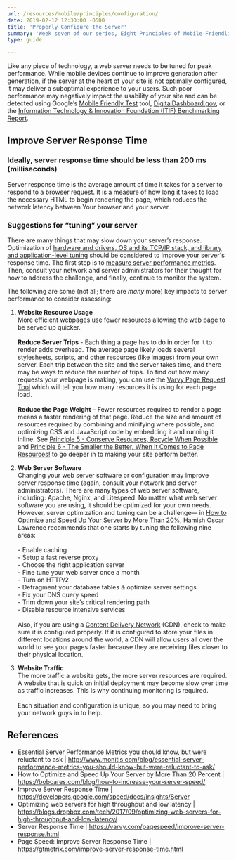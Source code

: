 ```yaml
---
url: /resources/mobile/principles/configuration/
date: 2019-02-12 12:30:00 -0500
title: 'Properly Configure the Server'
summary: 'Week seven of our series, Eight Principles of Mobile-Friendliness, covers configuring servers to optimize response time.'
type: guide

---
```


Like any piece of technology, a web server needs to be tuned for peak performance. While mobile devices continue to improve generation after generation, if the server at the heart of your site is not optimally configured, it may deliver a suboptimal experience to your users. Such poor performance may negatively impact the usability of your site and can be detected using Google’s [Mobile Friendly Test](https://search.google.com/test/mobile-friendly) tool, [DigitalDashboard.gov](https://www.digitaldashboard.gov/), or the [Information Technology & Innovation Foundation (ITIF) Benchmarking Report](https://itif.org/publications/2017/03/08/benchmarking-us-government-websites). 

## Improve Server Response Time

### Ideally, server response time should be less than 200 ms (milliseconds)

Server response time is the average amount of time it takes for a server to respond to a browser request. It is a measure of how long it takes to load the necessary HTML to begin rendering the page, which reduces the network latency between Your browser and your server. 

### Suggestions for “tuning” your server 

There are many things that may slow down your server’s response. Optimization of [hardware and drivers, OS and its TCP/IP stack, and library and application-level tuning](https://blogs.dropbox.com/tech/2017/09/optimizing-web-servers-for-high-throughput-and-low-latency/) should be considered to improve your server's response time. The first step is to [measure server performance metrics](https://www.monitis.com/blog/essential-server-performance-metrics-you-should-know-but-were-reluctant-to-ask/). Then, consult your network and server administrators for their thought for how to address the challenge, and finally, continue to monitor the system. 

The following are some (not all; there are _many_ more) key impacts to server performance to consider assessing: 

1) **Website Resource Usage** <br />More efficient webpages use fewer resources allowing the web page to be served up quicker.<br /><br />**Reduce Server Trips** - Each thing a page has to do in order for it to render adds overhead. The average page likely loads several stylesheets, scripts, and other resources (like images) from your own server. Each trip between the site and the server takes time, and there may be ways to reduce the number of trips. To find out how many requests your webpage is making, you can use the [Varvy Page Request Tool](https://varvy.com/tools/requests/) which will tell you how many resources it is using for each page load.<br /><br />**Reduce the Page Weight** – Fewer resources required to render a page means a faster rendering of that page. Reduce the size and amount of resources required by combining and minifying where possible, and optimizing CSS and JavaScript code by embedding it and running it inline. See [Principle 5 - Conserve Resources, Recycle When Possible](https://digital.gov/resources/mobile/principles/cache/) and [Principle 6 - The Smaller the Better, When It Comes to Page Resources!](https://digital.gov/resources/mobile/principles/optimize-minify-compression/) to go deeper in to making your site perform better.

2) **Web Server Software** <br />Changing your web server software or configuration may improve server response time (again, consult your network and server administrators). There are many types of web server software, including: Apache, Nginx, and Litespeed. No matter what web server software you are using, it should be optimized for your own needs. However, server optimization and tuning can be a challenge— in [How to Optimize and Speed Up Your Server by More Than 20%](https://bobcares.com/blog/how-to-increase-your-server-speed/), Hamish Oscar Lawrence recommends that one starts by tuning the following nine areas:  <br /><br /> - Enable caching <br /> - Setup a fast reverse proxy <br /> - Choose the right application server <br /> - Fine tune your web server once a month <br /> - Turn on HTTP/2 <br /> - Defragment your database tables & optimize server settings <br /> - Fix your DNS query speed <br /> - Trim down your site’s critical rendering path <br /> - Disable resource intensive services <br /><br />Also, if you are using a [Content Delivery Network](https://en.wikipedia.org/wiki/Content_delivery_network) (CDN), check to make sure it is configured properly. If it is configured to store your files in different locations around the world, a CDN will allow users all over the world to see your pages faster because they are receiving files closer to their physical location. 

3) **Website Traffic** <br />The more traffic a website gets, the more server resources are required. A website that is quick on initial deployment may become slow over time as traffic increases. This is why continuing monitoring is required. <br /><br />Each situation and configuration is unique, so you may need to bring your network guys in to help.

## References

- Essential Server Performance Metrics you should know, but were reluctant to ask | http://www.monitis.com/blog/essential-server-performance-metrics-you-should-know-but-were-reluctant-to-ask/
- How to Optimize and Speed Up Your Server by More Than 20 Percent | https://bobcares.com/blog/how-to-increase-your-server-speed/
- Improve Server Response Time | https://developers.google.com/speed/docs/insights/Server
- Optimizing web servers for high throughput and low latency | https://blogs.dropbox.com/tech/2017/09/optimizing-web-servers-for-high-throughput-and-low-latency/
- Server Response Time | https://varvy.com/pagespeed/improve-server-response.html
- Page Speed: Improve Server Response Time | https://gtmetrix.com/improve-server-response-time.html 

